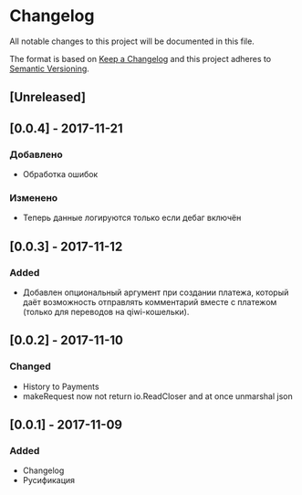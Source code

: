 # Changelog
All notable changes to this project will be documented in this file.

The format is based on [Keep a Changelog](http://keepachangelog.com/en/1.0.0/)
and this project adheres to [Semantic Versioning](http://semver.org/spec/v2.0.0.html).

## [Unreleased]

## [0.0.4] - 2017-11-21
### Добавлено
- Обработка ошибок

### Изменено
- Теперь данные логируются только если  дебаг включён

## [0.0.3] - 2017-11-12
### Added
- Добавлен опциональный аргумент при создании платежа, который даёт возможность отправлять комментарий вместе с платежом (только для переводов на qiwi-кошельки).

## [0.0.2] - 2017-11-10
### Changed
- History to Payments
- makeRequest now not return io.ReadCloser and at once unmarshal json

## [0.0.1] - 2017-11-09
### Added
- Changelog
- Русификация
